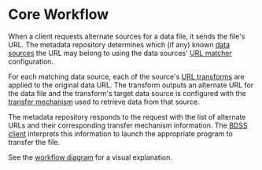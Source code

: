 # Core Workflow

When a client requests alternate sources for a data file, it sends the file's URL. The metadata repository determines
which (if any) known [data sources](/metadata_repository/docs/DataModel.md#data-source) the URL may belong to using
the data sources' [URL matcher](/metadata_repository/docs/DataModel.md#url-matcher) configuration.

For each matching data source, each of the source's [URL transforms](/metadata_repository/docs/DataModel.md#url-transform)
are applied to the original data URL. The transform outputs an alternate URL for the data file and the transform's
target data source is configured with the [transfer mechanism](/metadata_repository/docs/DataModel.md#transfer-mechanism)
used to retrieve data from that source.

The metadata repository responds to the request with the list of alternate URLs and their corresponding transfer mechanism
information. The [BDSS client](/client/docs) interprets this information to launch the appropriate program to transfer
the file.

See the [workflow diagram](/metadata_repository/docs/core_workflow/workflow.svg) for a visual explanation.
